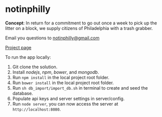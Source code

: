 # notinphilly


**Concept**: In return for a commitment to go out once a week to pick up the litter on a block, we supply citizens of Philadelphia with a trash grabber.

Email you questions to notinphilly@gmail.com

[Project page](https://codeforphilly.org/projects/not_in_philly-2/)


To run the app locally:

1. Git clone the solution.
2. Install *nodejs*, *npm*, *bower*, and *mongodb*.
3. Run `npm install` in the local project root folder.
4. Run `bower install` in the local project root folder.
5. Run `sh db_import/import_db.sh` in terminal to create and seed the database.
6. Populate api keys and server settings in server/config.
7. Run `node server`, you can now access the server at `http://localhost:8080`.
